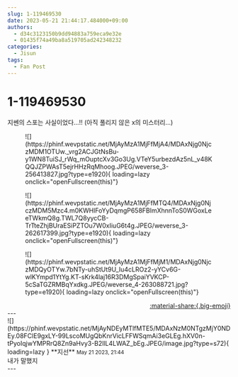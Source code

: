 ```yaml
---
slug: 1-119469530
date: 2023-05-21 21:44:17.484000+09:00
authors:
  - d34c3123150b9dd94883a759eca9e32e
  - 01435f74a49ba8a519705ad242348232
categories:
  - Jisun
tags:
  - Fan Post
---
```


# 1-119469530

<div class="post-container" markdown="1">
<div class="content-container md-sidebar__scrollwrap" markdown="1">

지쎈의 스포는 사실이었다...!! (아직 풀리지 않은 x의 미스터리...)
<figure markdown="1">
![](https://phinf.wevpstatic.net/MjAyMzA1MjFfMjA4/MDAxNjg0NjczMDM1OTUw._vrg2ACJGtNsBu-y1WN8TuiSJ_rWq_mOuptcXv3Go3Ug.VTeY5urbezdAz5nL_v48KQQJZPWAsT5ejrHHzRqMhoog.JPEG/weverse_3-256413827.jpg?type=e1920){ loading=lazy onclick="openFullscreen(this)"}
</figure>

<figure markdown="1">
![](https://phinf.wevpstatic.net/MjAyMzA1MjFfMTQ4/MDAxNjg0NjczMDM5Mzc4.m0KWHlFoYyDqmgP658FBlmXhnnToS0WGoxLeeTWkmQ8g.TWL7Q8yycCB-TrTteZhjBUraESiPZTOu7W0xIiuG6t4g.JPEG/weverse_3-262617399.jpg?type=e1920){ loading=lazy onclick="openFullscreen(this)"}
</figure>

<figure markdown="1">
![](https://phinf.wevpstatic.net/MjAyMzA1MjFfMjM1/MDAxNjg0NjczMDQyOTYw.7bNTy-uhStUt9U_Iu4cLROz2-yYCv6G-wlKYmpd1YtYg.KT-sKrk4laj16R3DMgSpaiYVKCP-5cSaTGZRMBqYxdkg.JPEG/weverse_4-263088721.jpg?type=e1920){ loading=lazy onclick="openFullscreen(this)"}
</figure>
 

</div>
</div>

<div style="text-align: right;" markdown="1">
<a href="https://weverse.io/fromis9/fanpost/1-119469530" style="text-align: right;">:material-share:{.big-emoji}</a>
</div>
---

<div class="comments-container md-sidebar__scrollwrap" markdown="1">
<div class="comment" markdown="1">
<div class='id-container' markdown="1">
![](https://phinf.wevpstatic.net/MjAyNDEyMTlfMTE5/MDAxNzM0NTgzMjY0NDEy.08FClE9gxLY-99LscoMUgQbKnrVicLFFWSqmAi3eGLEg.hXV0n-tPyoIqjwYMPRrQ8Zn9aHvy3-B2llL4LWAZ_bEg.JPEG/image.jpg?type=s72){ loading=lazy }
**<span class="artist">지선</span>** <small>May 21 2023, 21:44</small><br>
</div>
<div class='comment-body' markdown="1">
내가 말했지
</div>
</div>
</div>
---
